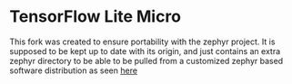 # TensorFlow Lite Micro 

This fork was created to ensure portability with the zephyr project. It is supposed to be kept up to date with its origin, and just contains an extra zephyr directory to be able to be pulled from a customized zephyr based software distribution as seen [here](https://docs.zephyrproject.org/latest/develop/application/index.html#advanced-example-application-usage)
